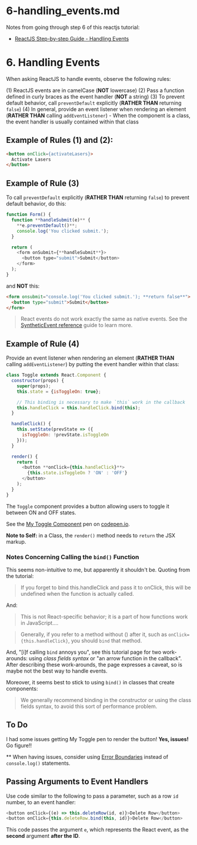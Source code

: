
# 6-handling_events.md

Notes from going through step 6 of this reactjs tutorial:

- [ReactJS Step-by-step Guide - Handling Events](https://reactjs.org/docs/handling-events.html)

# 6. Handling Events

When asking ReactJS to handle events, observe the following rules:

(1) ReactJS events are in camelCase (**NOT** lowercase)
(2) Pass a function defined in curly braces as the event handler (**NOT** a string)
(3) To prevent default behavior, call `preventDefault` explicitly (**RATHER THAN** returning `false`)
(4) In general, provide an event listener when rendering an element (**RATHER THAN** calling `addEventListener`)
    - When the component is a class, the event handler is usually contained within that class

## Example of Rules (1) and (2):

```html
<button onClick={activateLasers}>
  Activate Lasers
</button>
```

## Example of Rule (3)

To call `preventDefault` explicitly (**RATHER THAN** returning `false`) to prevent default behavior, do this:

```javascript
function Form() {
  function **handleSubmit(e)** {
    **e.preventDefault()**;
    console.log('You clicked submit.');
  }

  return (
    <form onSubmit={**handleSubmit**}>
      <button type="submit">Submit</button>
    </form>
  );
}
```

and **NOT** this:

```html
<form onsubmit="console.log('You clicked submit.'); **return false**">
  <button type="submit">Submit</button>
</form>
```

>React events do not work exactly the same as native events. See the [SyntheticEvent reference](https://reactjs.org/docs/events.html)
guide to learn more.

## Example of Rule (4)

Provide an event listener when rendering an element (**RATHER THAN** calling `addEventListener`) by putting the event handler within that class:

```javascript
class Toggle extends React.Component {
  constructor(props) {
    super(props);
    this.state = {isToggleOn: true};

    // This binding is necessary to make `this` work in the callback
    this.handleClick = this.handleClick.bind(this);
  }

  handleClick() {
    this.setState(prevState => ({
      isToggleOn: !prevState.isToggleOn
    }));
  }

  render() {
    return (
      <button **onClick={this.handleClick}**>
        {this.state.isToggleOn ? 'ON' : 'OFF'}
      </button>
    );
  }
}
```

The `Toggle` component provides a button allowing users to toggle it between ON and OFF states.

See the [My Toggle Component](https://codepen.io/tomwhartung/pen/ZEjyMqV) pen on [codepen.io](https://codepen.io).

**Note to Self:** in a Class, the `render()` method needs to `return` the JSX markup.

### Notes Concerning Calling the `bind()` Function

This seems non-intuitive to me, but apparently it shouldn't be.  Quoting from the tutorial:

> If you forget to bind this.handleClick and pass it to onClick, this will be undefined when the function is actually called.

And:

> This is not React-specific behavior; it is a part of how functions work in JavaScript....

> Generally, if you refer to a method without () after it, such as `onClick={this.handleClick}`, you should `bind` that method.

And, "[i]f calling `bind` annoys you", see this tutorial page for two work-arounds: using *class fields syntax* or "an arrow function in the callback".
After describing these work-arounds, the page expresses a caveat, so is maybe not the best way to handle events.

Moreover, it seems best to stick to using `bind()` in classes that create components:

> We generally recommend binding in the constructor or using the class fields syntax, to avoid this sort of performance problem.


## To Do

I had some issues getting My Toggle pen to render the button!  **Yes, issues!**  Go figure!!

** When having issues, consider using [Error Boundaries](https://reactjs.org/docs/error-boundaries.html) instead of `console.log()` statements.

## Passing Arguments to Event Handlers

Use code similar to the following to pass a parameter, such as a row `id` number, to an event handler:

```javascript
<button onClick={(e) => this.deleteRow(id, e)}>Delete Row</button>
<button onClick={this.deleteRow.bind(this, id)}>Delete Row</button>
```

This code passes the argument `e`, which represents the React event, as the **second** argument **after the ID**.

